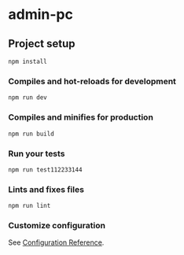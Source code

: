 # admin-pc

## Project setup
```
npm install
```

### Compiles and hot-reloads for development
```
npm run dev
```

### Compiles and minifies for production
```
npm run build
```

### Run your tests
```
npm run test112233144
```

### Lints and fixes files
```
npm run lint
```

### Customize configuration
See [Configuration Reference](https://cli.vuejs.org/config/).
